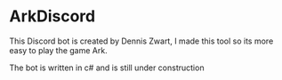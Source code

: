 # ArkDiscord

This Discord bot is created by Dennis Zwart,
I made this tool so its more easy to play the game Ark.

The bot is written in c# and is still under construction

